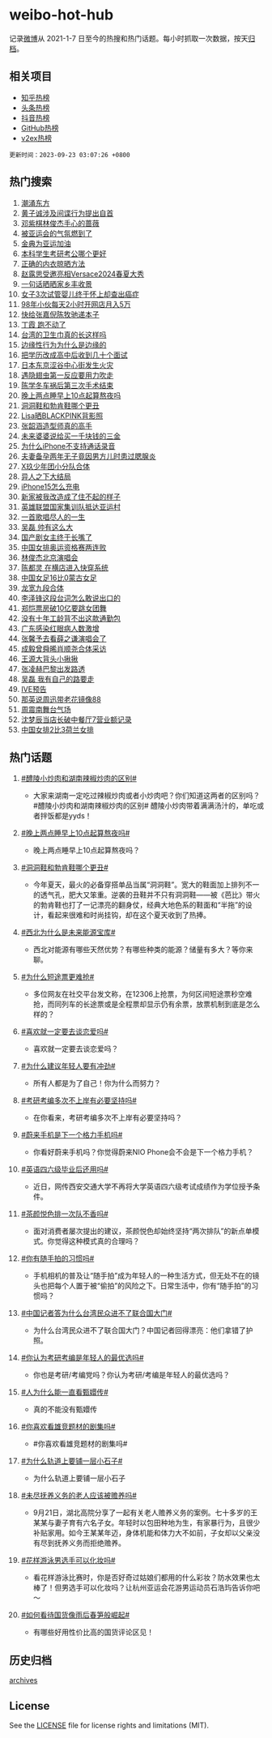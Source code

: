 # weibo-hot-hub

记录[微博](https://www.weibo.com)从 2021-1-7 日至今的热搜和热门话题。每小时抓取一次数据，按天[归档](archives)。

## 相关项目

- [知乎热榜](https://github.com/lonnyzhang423/zhihu-hot-hub)
- [头条热榜](https://github.com/lonnyzhang423/toutiao-hot-hub)
- [抖音热榜](https://github.com/lonnyzhang423/douyin-hot-hub)
- [GitHub热榜](https://github.com/lonnyzhang423/github-hot-hub)
- [v2ex热榜](https://github.com/lonnyzhang423/v2ex-hot-hub)


`更新时间：2023-09-23 03:07:26 +0800`

## 热门搜索

1. [潮涌东方](https://m.weibo.cn/search?containerid=100103type%3D1%26t%3D10%26q%3D%23%E6%BD%AE%E6%B6%8C%E4%B8%9C%E6%96%B9%23&stream_entry_id=51&isnewpage=1&extparam=seat%3D1%26q%3D%2523%25E6%25BD%25AE%25E6%25B6%258C%25E4%25B8%259C%25E6%2596%25B9%2523%26cate%3D10103%26pos%3D0%26stream_entry_id%3D51%26dgr%3D0%26c_type%3D51%26filter_type%3Drealtimehot%26display_time%3D1695409645%26pre_seqid%3D1695409645229017557143)
1. [黄子诚涉及间谍行为提出自首](https://m.weibo.cn/search?containerid=100103type%3D1%26t%3D10%26q%3D%23%E9%BB%84%E5%AD%90%E8%AF%9A%E6%B6%89%E5%8F%8A%E9%97%B4%E8%B0%8D%E8%A1%8C%E4%B8%BA%E6%8F%90%E5%87%BA%E8%87%AA%E9%A6%96%23&stream_entry_id=31&isnewpage=1&extparam=seat%3D1%26q%3D%2523%25E9%25BB%2584%25E5%25AD%2590%25E8%25AF%259A%25E6%25B6%2589%25E5%258F%258A%25E9%2597%25B4%25E8%25B0%258D%25E8%25A1%258C%25E4%25B8%25BA%25E6%258F%2590%25E5%2587%25BA%25E8%2587%25AA%25E9%25A6%2596%2523%26dgr%3D0%26flag%3D2%26c_type%3D31%26filter_type%3Drealtimehot%26stream_entry_id%3D31%26cate%3D5001%26realpos%3D1%26pos%3D0%26lcate%3D5001%26band_rank%3D1%26display_time%3D1695409645%26pre_seqid%3D1695409645229017557143)
1. [邓紫棋林俊杰手心的蔷薇](https://m.weibo.cn/search?containerid=100103type%3D1%26t%3D10%26q%3D%23%E9%82%93%E7%B4%AB%E6%A3%8B%E6%9E%97%E4%BF%8A%E6%9D%B0%E6%89%8B%E5%BF%83%E7%9A%84%E8%94%B7%E8%96%87%23&stream_entry_id=31&isnewpage=1&extparam=seat%3D1%26q%3D%2523%25E9%2582%2593%25E7%25B4%25AB%25E6%25A3%258B%25E6%259E%2597%25E4%25BF%258A%25E6%259D%25B0%25E6%2589%258B%25E5%25BF%2583%25E7%259A%2584%25E8%2594%25B7%25E8%2596%2587%2523%26dgr%3D0%26flag%3D16%26c_type%3D31%26filter_type%3Drealtimehot%26stream_entry_id%3D31%26cate%3D5001%26realpos%3D2%26pos%3D1%26lcate%3D5001%26band_rank%3D2%26display_time%3D1695409645%26pre_seqid%3D1695409645229017557143)
1. [被亚运会的气氛燃到了](https://m.weibo.cn/search?containerid=100103type%3D1%26t%3D10%26q%3D%23%E8%A2%AB%E4%BA%9A%E8%BF%90%E4%BC%9A%E7%9A%84%E6%B0%94%E6%B0%9B%E7%87%83%E5%88%B0%E4%BA%86%23&stream_entry_id=31&isnewpage=1&extparam=seat%3D1%26q%3D%2523%25E8%25A2%25AB%25E4%25BA%259A%25E8%25BF%2590%25E4%25BC%259A%25E7%259A%2584%25E6%25B0%2594%25E6%25B0%259B%25E7%2587%2583%25E5%2588%25B0%25E4%25BA%2586%2523%26dgr%3D0%26flag%3D0%26c_type%3D31%26filter_type%3Drealtimehot%26stream_entry_id%3D31%26cate%3D5001%26realpos%3D3%26pos%3D2%26lcate%3D5001%26band_rank%3D3%26display_time%3D1695409645%26pre_seqid%3D1695409645229017557143)
1. [金典为亚运加油](https://m.weibo.cn/search?containerid=100103type%3D1%26t%3D10%26q%3D%23%E9%87%91%E5%85%B8%E4%B8%BA%E4%BA%9A%E8%BF%90%E5%8A%A0%E6%B2%B9%23&stream_entry_id=31&isnewpage=1&extparam=seat%3D1%26q%3D%2523%25E9%2587%2591%25E5%2585%25B8%25E4%25B8%25BA%25E4%25BA%259A%25E8%25BF%2590%25E5%258A%25A0%25E6%25B2%25B9%2523%26dgr%3D0%26adid%3D205231%26stream_entry_id%3D31%26c_type%3D31%26filter_type%3Drealtimehot%26cate%3D5001%26band_rank%3D4%26pos%3D3%26lcate%3D5001%26topic_ad%3D1%26is_ad_pos%3D1%26display_time%3D1695409645%26pre_seqid%3D1695409645229017557143)
1. [本科学生考研考公哪个更好](https://m.weibo.cn/search?containerid=100103type%3D1%26t%3D10%26q%3D%23%E6%9C%AC%E7%A7%91%E5%AD%A6%E7%94%9F%E8%80%83%E7%A0%94%E8%80%83%E5%85%AC%E5%93%AA%E4%B8%AA%E6%9B%B4%E5%A5%BD%23&stream_entry_id=31&isnewpage=1&extparam=seat%3D1%26q%3D%2523%25E6%259C%25AC%25E7%25A7%2591%25E5%25AD%25A6%25E7%2594%259F%25E8%2580%2583%25E7%25A0%2594%25E8%2580%2583%25E5%2585%25AC%25E5%2593%25AA%25E4%25B8%25AA%25E6%259B%25B4%25E5%25A5%25BD%2523%26dgr%3D0%26flag%3D0%26c_type%3D31%26filter_type%3Drealtimehot%26stream_entry_id%3D31%26cate%3D5001%26realpos%3D4%26pos%3D4%26lcate%3D5001%26band_rank%3D4%26display_time%3D1695409645%26pre_seqid%3D1695409645229017557143)
1. [正确的内衣晾晒方法](https://m.weibo.cn/search?containerid=100103type%3D1%26t%3D10%26q%3D%23%E6%AD%A3%E7%A1%AE%E7%9A%84%E5%86%85%E8%A1%A3%E6%99%BE%E6%99%92%E6%96%B9%E6%B3%95%23&stream_entry_id=31&isnewpage=1&extparam=seat%3D1%26q%3D%2523%25E6%25AD%25A3%25E7%25A1%25AE%25E7%259A%2584%25E5%2586%2585%25E8%25A1%25A3%25E6%2599%25BE%25E6%2599%2592%25E6%2596%25B9%25E6%25B3%2595%2523%26dgr%3D0%26flag%3D0%26c_type%3D31%26filter_type%3Drealtimehot%26stream_entry_id%3D31%26cate%3D5001%26realpos%3D5%26pos%3D5%26lcate%3D5001%26band_rank%3D5%26display_time%3D1695409645%26pre_seqid%3D1695409645229017557143)
1. [赵露思受邀亮相Versace2024春夏大秀](https://m.weibo.cn/search?containerid=100103type%3D1%26t%3D10%26q%3D%E8%B5%B5%E9%9C%B2%E6%80%9D%E5%8F%97%E9%82%80%E4%BA%AE%E7%9B%B8Versace2024%E6%98%A5%E5%A4%8F%E5%A4%A7%E7%A7%80&stream_entry_id=31&isnewpage=1&extparam=seat%3D1%26q%3D%25E8%25B5%25B5%25E9%259C%25B2%25E6%2580%259D%25E5%258F%2597%25E9%2582%2580%25E4%25BA%25AE%25E7%259B%25B8Versace2024%25E6%2598%25A5%25E5%25A4%258F%25E5%25A4%25A7%25E7%25A7%2580%26dgr%3D0%26flag%3D0%26c_type%3D31%26filter_type%3Drealtimehot%26stream_entry_id%3D31%26cate%3D5001%26realpos%3D6%26pos%3D6%26lcate%3D5001%26band_rank%3D6%26display_time%3D1695409645%26pre_seqid%3D1695409645229017557143)
1. [一句话晒晒家乡丰收景](https://m.weibo.cn/search?containerid=100103type%3D1%26t%3D10%26q%3D%23%E4%B8%80%E5%8F%A5%E8%AF%9D%E6%99%92%E6%99%92%E5%AE%B6%E4%B9%A1%E4%B8%B0%E6%94%B6%E6%99%AF%23&stream_entry_id=31&isnewpage=1&extparam=seat%3D1%26q%3D%2523%25E4%25B8%2580%25E5%258F%25A5%25E8%25AF%259D%25E6%2599%2592%25E6%2599%2592%25E5%25AE%25B6%25E4%25B9%25A1%25E4%25B8%25B0%25E6%2594%25B6%25E6%2599%25AF%2523%26dgr%3D0%26adid%3D205261%26stream_entry_id%3D31%26c_type%3D31%26filter_type%3Drealtimehot%26cate%3D5001%26band_rank%3D7%26pos%3D7%26lcate%3D5001%26is_ad_pos%3D1%26display_time%3D1695409645%26pre_seqid%3D1695409645229017557143)
1. [女子3次试管婴儿终于怀上却查出癌症](https://m.weibo.cn/search?containerid=100103type%3D1%26t%3D10%26q%3D%23%E5%A5%B3%E5%AD%903%E6%AC%A1%E8%AF%95%E7%AE%A1%E5%A9%B4%E5%84%BF%E7%BB%88%E4%BA%8E%E6%80%80%E4%B8%8A%E5%8D%B4%E6%9F%A5%E5%87%BA%E7%99%8C%E7%97%87%23&stream_entry_id=31&isnewpage=1&extparam=seat%3D1%26q%3D%2523%25E5%25A5%25B3%25E5%25AD%25903%25E6%25AC%25A1%25E8%25AF%2595%25E7%25AE%25A1%25E5%25A9%25B4%25E5%2584%25BF%25E7%25BB%2588%25E4%25BA%258E%25E6%2580%2580%25E4%25B8%258A%25E5%258D%25B4%25E6%259F%25A5%25E5%2587%25BA%25E7%2599%258C%25E7%2597%2587%2523%26dgr%3D0%26flag%3D0%26c_type%3D31%26filter_type%3Drealtimehot%26stream_entry_id%3D31%26cate%3D5001%26realpos%3D7%26pos%3D8%26lcate%3D5001%26band_rank%3D7%26display_time%3D1695409645%26pre_seqid%3D1695409645229017557143)
1. [98年小伙每天2小时开网店月入5万](https://m.weibo.cn/search?containerid=100103type%3D1%26t%3D10%26q%3D%2398%E5%B9%B4%E5%B0%8F%E4%BC%99%E6%AF%8F%E5%A4%A92%E5%B0%8F%E6%97%B6%E5%BC%80%E7%BD%91%E5%BA%97%E6%9C%88%E5%85%A55%E4%B8%87%23&stream_entry_id=31&isnewpage=1&extparam=seat%3D1%26q%3D%252398%25E5%25B9%25B4%25E5%25B0%258F%25E4%25BC%2599%25E6%25AF%258F%25E5%25A4%25A92%25E5%25B0%258F%25E6%2597%25B6%25E5%25BC%2580%25E7%25BD%2591%25E5%25BA%2597%25E6%259C%2588%25E5%2585%25A55%25E4%25B8%2587%2523%26dgr%3D0%26flag%3D0%26c_type%3D31%26filter_type%3Drealtimehot%26stream_entry_id%3D31%26cate%3D5001%26realpos%3D8%26pos%3D9%26lcate%3D5001%26band_rank%3D8%26display_time%3D1695409645%26pre_seqid%3D1695409645229017557143)
1. [快给张嘉倪陈牧驰递本子](https://m.weibo.cn/search?containerid=100103type%3D1%26t%3D10%26q%3D%23%E5%BF%AB%E7%BB%99%E5%BC%A0%E5%98%89%E5%80%AA%E9%99%88%E7%89%A7%E9%A9%B0%E9%80%92%E6%9C%AC%E5%AD%90%23&stream_entry_id=31&isnewpage=1&extparam=seat%3D1%26q%3D%2523%25E5%25BF%25AB%25E7%25BB%2599%25E5%25BC%25A0%25E5%2598%2589%25E5%2580%25AA%25E9%2599%2588%25E7%2589%25A7%25E9%25A9%25B0%25E9%2580%2592%25E6%259C%25AC%25E5%25AD%2590%2523%26dgr%3D0%26flag%3D0%26c_type%3D31%26filter_type%3Drealtimehot%26stream_entry_id%3D31%26cate%3D5001%26realpos%3D9%26pos%3D10%26lcate%3D5001%26band_rank%3D9%26display_time%3D1695409645%26pre_seqid%3D1695409645229017557143)
1. [丁霞 跑不动了](https://m.weibo.cn/search?containerid=100103type%3D1%26t%3D10%26q%3D%E4%B8%81%E9%9C%9E+%E8%B7%91%E4%B8%8D%E5%8A%A8%E4%BA%86&stream_entry_id=31&isnewpage=1&extparam=seat%3D1%26q%3D%25E4%25B8%2581%25E9%259C%259E%2520%25E8%25B7%2591%25E4%25B8%258D%25E5%258A%25A8%25E4%25BA%2586%26dgr%3D0%26flag%3D0%26c_type%3D31%26filter_type%3Drealtimehot%26stream_entry_id%3D31%26cate%3D5001%26realpos%3D10%26pos%3D11%26lcate%3D5001%26band_rank%3D10%26display_time%3D1695409645%26pre_seqid%3D1695409645229017557143)
1. [台湾的卫生巾真的长这样吗](https://m.weibo.cn/search?containerid=100103type%3D1%26t%3D10%26q%3D%23%E5%8F%B0%E6%B9%BE%E7%9A%84%E5%8D%AB%E7%94%9F%E5%B7%BE%E7%9C%9F%E7%9A%84%E9%95%BF%E8%BF%99%E6%A0%B7%E5%90%97%23&stream_entry_id=31&isnewpage=1&extparam=seat%3D1%26q%3D%2523%25E5%258F%25B0%25E6%25B9%25BE%25E7%259A%2584%25E5%258D%25AB%25E7%2594%259F%25E5%25B7%25BE%25E7%259C%259F%25E7%259A%2584%25E9%2595%25BF%25E8%25BF%2599%25E6%25A0%25B7%25E5%2590%2597%2523%26dgr%3D0%26flag%3D2%26c_type%3D31%26filter_type%3Drealtimehot%26stream_entry_id%3D31%26cate%3D5001%26realpos%3D11%26pos%3D12%26lcate%3D5001%26band_rank%3D11%26display_time%3D1695409645%26pre_seqid%3D1695409645229017557143)
1. [边缘性行为为什么是边缘的](https://m.weibo.cn/search?containerid=100103type%3D1%26t%3D10%26q%3D%E8%BE%B9%E7%BC%98%E6%80%A7%E8%A1%8C%E4%B8%BA%E4%B8%BA%E4%BB%80%E4%B9%88%E6%98%AF%E8%BE%B9%E7%BC%98%E7%9A%84&stream_entry_id=31&isnewpage=1&extparam=seat%3D1%26q%3D%25E8%25BE%25B9%25E7%25BC%2598%25E6%2580%25A7%25E8%25A1%258C%25E4%25B8%25BA%25E4%25B8%25BA%25E4%25BB%2580%25E4%25B9%2588%25E6%2598%25AF%25E8%25BE%25B9%25E7%25BC%2598%25E7%259A%2584%26dgr%3D0%26flag%3D2%26c_type%3D31%26filter_type%3Drealtimehot%26stream_entry_id%3D31%26cate%3D5001%26realpos%3D12%26pos%3D13%26lcate%3D5001%26band_rank%3D12%26display_time%3D1695409645%26pre_seqid%3D1695409645229017557143)
1. [把学历改成高中后收到几十个面试](https://m.weibo.cn/search?containerid=100103type%3D1%26t%3D10%26q%3D%23%E6%8A%8A%E5%AD%A6%E5%8E%86%E6%94%B9%E6%88%90%E9%AB%98%E4%B8%AD%E5%90%8E%E6%94%B6%E5%88%B0%E5%87%A0%E5%8D%81%E4%B8%AA%E9%9D%A2%E8%AF%95%23&stream_entry_id=31&isnewpage=1&extparam=seat%3D1%26q%3D%2523%25E6%258A%258A%25E5%25AD%25A6%25E5%258E%2586%25E6%2594%25B9%25E6%2588%2590%25E9%25AB%2598%25E4%25B8%25AD%25E5%2590%258E%25E6%2594%25B6%25E5%2588%25B0%25E5%2587%25A0%25E5%258D%2581%25E4%25B8%25AA%25E9%259D%25A2%25E8%25AF%2595%2523%26dgr%3D0%26flag%3D2%26c_type%3D31%26filter_type%3Drealtimehot%26stream_entry_id%3D31%26cate%3D5001%26realpos%3D13%26pos%3D14%26lcate%3D5001%26band_rank%3D13%26display_time%3D1695409645%26pre_seqid%3D1695409645229017557143)
1. [日本东京涩谷中心街发生火灾](https://m.weibo.cn/search?containerid=100103type%3D1%26t%3D10%26q%3D%23%E6%97%A5%E6%9C%AC%E4%B8%9C%E4%BA%AC%E6%B6%A9%E8%B0%B7%E4%B8%AD%E5%BF%83%E8%A1%97%E5%8F%91%E7%94%9F%E7%81%AB%E7%81%BE%23&stream_entry_id=31&isnewpage=1&extparam=seat%3D1%26q%3D%2523%25E6%2597%25A5%25E6%259C%25AC%25E4%25B8%259C%25E4%25BA%25AC%25E6%25B6%25A9%25E8%25B0%25B7%25E4%25B8%25AD%25E5%25BF%2583%25E8%25A1%2597%25E5%258F%2591%25E7%2594%259F%25E7%2581%25AB%25E7%2581%25BE%2523%26dgr%3D0%26flag%3D0%26c_type%3D31%26filter_type%3Drealtimehot%26stream_entry_id%3D31%26cate%3D5001%26realpos%3D14%26pos%3D15%26lcate%3D5001%26band_rank%3D14%26display_time%3D1695409645%26pre_seqid%3D1695409645229017557143)
1. [遇隐翅虫第一反应要用力吹走](https://m.weibo.cn/search?containerid=100103type%3D1%26t%3D10%26q%3D%23%E9%81%87%E9%9A%90%E7%BF%85%E8%99%AB%E7%AC%AC%E4%B8%80%E5%8F%8D%E5%BA%94%E8%A6%81%E7%94%A8%E5%8A%9B%E5%90%B9%E8%B5%B0%23&stream_entry_id=31&isnewpage=1&extparam=seat%3D1%26q%3D%2523%25E9%2581%2587%25E9%259A%2590%25E7%25BF%2585%25E8%2599%25AB%25E7%25AC%25AC%25E4%25B8%2580%25E5%258F%258D%25E5%25BA%2594%25E8%25A6%2581%25E7%2594%25A8%25E5%258A%259B%25E5%2590%25B9%25E8%25B5%25B0%2523%26dgr%3D0%26flag%3D0%26c_type%3D31%26filter_type%3Drealtimehot%26stream_entry_id%3D31%26cate%3D5001%26realpos%3D15%26pos%3D16%26lcate%3D5001%26band_rank%3D15%26display_time%3D1695409645%26pre_seqid%3D1695409645229017557143)
1. [陈学冬车祸后第三次手术结束](https://m.weibo.cn/search?containerid=100103type%3D1%26t%3D10%26q%3D%23%E9%99%88%E5%AD%A6%E5%86%AC%E8%BD%A6%E7%A5%B8%E5%90%8E%E7%AC%AC%E4%B8%89%E6%AC%A1%E6%89%8B%E6%9C%AF%E7%BB%93%E6%9D%9F%23&stream_entry_id=31&isnewpage=1&extparam=seat%3D1%26q%3D%2523%25E9%2599%2588%25E5%25AD%25A6%25E5%2586%25AC%25E8%25BD%25A6%25E7%25A5%25B8%25E5%2590%258E%25E7%25AC%25AC%25E4%25B8%2589%25E6%25AC%25A1%25E6%2589%258B%25E6%259C%25AF%25E7%25BB%2593%25E6%259D%259F%2523%26dgr%3D0%26flag%3D2%26c_type%3D31%26filter_type%3Drealtimehot%26stream_entry_id%3D31%26cate%3D5001%26realpos%3D16%26pos%3D17%26lcate%3D5001%26band_rank%3D16%26display_time%3D1695409645%26pre_seqid%3D1695409645229017557143)
1. [晚上两点睡早上10点起算熬夜吗](https://m.weibo.cn/search?containerid=100103type%3D1%26t%3D10%26q%3D%23%E6%99%9A%E4%B8%8A%E4%B8%A4%E7%82%B9%E7%9D%A1%E6%97%A9%E4%B8%8A10%E7%82%B9%E8%B5%B7%E7%AE%97%E7%86%AC%E5%A4%9C%E5%90%97%23&stream_entry_id=31&isnewpage=1&extparam=seat%3D1%26q%3D%2523%25E6%2599%259A%25E4%25B8%258A%25E4%25B8%25A4%25E7%2582%25B9%25E7%259D%25A1%25E6%2597%25A9%25E4%25B8%258A10%25E7%2582%25B9%25E8%25B5%25B7%25E7%25AE%2597%25E7%2586%25AC%25E5%25A4%259C%25E5%2590%2597%2523%26dgr%3D0%26flag%3D0%26c_type%3D31%26filter_type%3Drealtimehot%26stream_entry_id%3D31%26cate%3D5001%26realpos%3D17%26pos%3D18%26lcate%3D5001%26band_rank%3D17%26display_time%3D1695409645%26pre_seqid%3D1695409645229017557143)
1. [洞洞鞋和勃肯鞋哪个更丑](https://m.weibo.cn/search?containerid=100103type%3D1%26t%3D10%26q%3D%23%E6%B4%9E%E6%B4%9E%E9%9E%8B%E5%92%8C%E5%8B%83%E8%82%AF%E9%9E%8B%E5%93%AA%E4%B8%AA%E6%9B%B4%E4%B8%91%23&stream_entry_id=31&isnewpage=1&extparam=seat%3D1%26q%3D%2523%25E6%25B4%259E%25E6%25B4%259E%25E9%259E%258B%25E5%2592%258C%25E5%258B%2583%25E8%2582%25AF%25E9%259E%258B%25E5%2593%25AA%25E4%25B8%25AA%25E6%259B%25B4%25E4%25B8%2591%2523%26dgr%3D0%26flag%3D0%26c_type%3D31%26filter_type%3Drealtimehot%26stream_entry_id%3D31%26cate%3D5001%26realpos%3D18%26pos%3D19%26lcate%3D5001%26band_rank%3D18%26display_time%3D1695409645%26pre_seqid%3D1695409645229017557143)
1. [Lisa晒BLACKPINK背影照](https://m.weibo.cn/search?containerid=100103type%3D1%26t%3D10%26q%3D%23Lisa%E6%99%92BLACKPINK%E8%83%8C%E5%BD%B1%E7%85%A7%23&stream_entry_id=31&isnewpage=1&extparam=seat%3D1%26q%3D%2523Lisa%25E6%2599%2592BLACKPINK%25E8%2583%258C%25E5%25BD%25B1%25E7%2585%25A7%2523%26dgr%3D0%26flag%3D0%26c_type%3D31%26filter_type%3Drealtimehot%26stream_entry_id%3D31%26cate%3D5001%26realpos%3D19%26pos%3D20%26lcate%3D5001%26band_rank%3D19%26display_time%3D1695409645%26pre_seqid%3D1695409645229017557143)
1. [张韶涵造型师真的高手](https://m.weibo.cn/search?containerid=100103type%3D1%26t%3D10%26q%3D%E5%BC%A0%E9%9F%B6%E6%B6%B5%E9%80%A0%E5%9E%8B%E5%B8%88%E7%9C%9F%E7%9A%84%E9%AB%98%E6%89%8B&stream_entry_id=31&isnewpage=1&extparam=seat%3D1%26q%3D%25E5%25BC%25A0%25E9%259F%25B6%25E6%25B6%25B5%25E9%2580%25A0%25E5%259E%258B%25E5%25B8%2588%25E7%259C%259F%25E7%259A%2584%25E9%25AB%2598%25E6%2589%258B%26dgr%3D0%26flag%3D0%26c_type%3D31%26filter_type%3Drealtimehot%26stream_entry_id%3D31%26cate%3D5001%26realpos%3D20%26pos%3D21%26lcate%3D5001%26band_rank%3D20%26display_time%3D1695409645%26pre_seqid%3D1695409645229017557143)
1. [未来婆婆说给买一千块钱的三金](https://m.weibo.cn/search?containerid=100103type%3D1%26t%3D10%26q%3D%23%E6%9C%AA%E6%9D%A5%E5%A9%86%E5%A9%86%E8%AF%B4%E7%BB%99%E4%B9%B0%E4%B8%80%E5%8D%83%E5%9D%97%E9%92%B1%E7%9A%84%E4%B8%89%E9%87%91%23&stream_entry_id=31&isnewpage=1&extparam=seat%3D1%26q%3D%2523%25E6%259C%25AA%25E6%259D%25A5%25E5%25A9%2586%25E5%25A9%2586%25E8%25AF%25B4%25E7%25BB%2599%25E4%25B9%25B0%25E4%25B8%2580%25E5%258D%2583%25E5%259D%2597%25E9%2592%25B1%25E7%259A%2584%25E4%25B8%2589%25E9%2587%2591%2523%26dgr%3D0%26flag%3D0%26c_type%3D31%26filter_type%3Drealtimehot%26stream_entry_id%3D31%26cate%3D5001%26realpos%3D21%26pos%3D22%26lcate%3D5001%26band_rank%3D21%26display_time%3D1695409645%26pre_seqid%3D1695409645229017557143)
1. [为什么iPhone不支持通话录音](https://m.weibo.cn/search?containerid=100103type%3D1%26t%3D10%26q%3D%23%E4%B8%BA%E4%BB%80%E4%B9%88iPhone%E4%B8%8D%E6%94%AF%E6%8C%81%E9%80%9A%E8%AF%9D%E5%BD%95%E9%9F%B3%23&stream_entry_id=31&isnewpage=1&extparam=seat%3D1%26q%3D%2523%25E4%25B8%25BA%25E4%25BB%2580%25E4%25B9%2588iPhone%25E4%25B8%258D%25E6%2594%25AF%25E6%258C%2581%25E9%2580%259A%25E8%25AF%259D%25E5%25BD%2595%25E9%259F%25B3%2523%26dgr%3D0%26flag%3D0%26c_type%3D31%26filter_type%3Drealtimehot%26stream_entry_id%3D31%26cate%3D5001%26realpos%3D22%26pos%3D23%26lcate%3D5001%26band_rank%3D22%26display_time%3D1695409645%26pre_seqid%3D1695409645229017557143)
1. [夫妻备孕两年无子竟因男方儿时患过腮腺炎](https://m.weibo.cn/search?containerid=100103type%3D1%26t%3D10%26q%3D%23%E5%A4%AB%E5%A6%BB%E5%A4%87%E5%AD%95%E4%B8%A4%E5%B9%B4%E6%97%A0%E5%AD%90%E7%AB%9F%E5%9B%A0%E7%94%B7%E6%96%B9%E5%84%BF%E6%97%B6%E6%82%A3%E8%BF%87%E8%85%AE%E8%85%BA%E7%82%8E%23&stream_entry_id=31&isnewpage=1&extparam=seat%3D1%26q%3D%2523%25E5%25A4%25AB%25E5%25A6%25BB%25E5%25A4%2587%25E5%25AD%2595%25E4%25B8%25A4%25E5%25B9%25B4%25E6%2597%25A0%25E5%25AD%2590%25E7%25AB%259F%25E5%259B%25A0%25E7%2594%25B7%25E6%2596%25B9%25E5%2584%25BF%25E6%2597%25B6%25E6%2582%25A3%25E8%25BF%2587%25E8%2585%25AE%25E8%2585%25BA%25E7%2582%258E%2523%26dgr%3D0%26flag%3D0%26c_type%3D31%26filter_type%3Drealtimehot%26stream_entry_id%3D31%26cate%3D5001%26realpos%3D23%26pos%3D24%26lcate%3D5001%26band_rank%3D23%26display_time%3D1695409645%26pre_seqid%3D1695409645229017557143)
1. [X玖少年团小分队合体](https://m.weibo.cn/search?containerid=100103type%3D1%26t%3D10%26q%3D%23X%E7%8E%96%E5%B0%91%E5%B9%B4%E5%9B%A2%E5%B0%8F%E5%88%86%E9%98%9F%E5%90%88%E4%BD%93%23&stream_entry_id=31&isnewpage=1&extparam=seat%3D1%26q%3D%2523X%25E7%258E%2596%25E5%25B0%2591%25E5%25B9%25B4%25E5%259B%25A2%25E5%25B0%258F%25E5%2588%2586%25E9%2598%259F%25E5%2590%2588%25E4%25BD%2593%2523%26dgr%3D0%26flag%3D0%26c_type%3D31%26filter_type%3Drealtimehot%26stream_entry_id%3D31%26cate%3D5001%26realpos%3D24%26pos%3D25%26lcate%3D5001%26band_rank%3D24%26display_time%3D1695409645%26pre_seqid%3D1695409645229017557143)
1. [异人之下大结局](https://m.weibo.cn/search?containerid=100103type%3D1%26t%3D10%26q%3D%23%E5%BC%82%E4%BA%BA%E4%B9%8B%E4%B8%8B%E5%A4%A7%E7%BB%93%E5%B1%80%23&stream_entry_id=31&isnewpage=1&extparam=seat%3D1%26q%3D%2523%25E5%25BC%2582%25E4%25BA%25BA%25E4%25B9%258B%25E4%25B8%258B%25E5%25A4%25A7%25E7%25BB%2593%25E5%25B1%2580%2523%26dgr%3D0%26flag%3D0%26c_type%3D31%26filter_type%3Drealtimehot%26stream_entry_id%3D31%26cate%3D5001%26realpos%3D25%26pos%3D26%26lcate%3D5001%26band_rank%3D25%26display_time%3D1695409645%26pre_seqid%3D1695409645229017557143)
1. [iPhone15怎么充电](https://m.weibo.cn/search?containerid=100103type%3D1%26t%3D10%26q%3DiPhone15%E6%80%8E%E4%B9%88%E5%85%85%E7%94%B5&stream_entry_id=31&isnewpage=1&extparam=seat%3D1%26q%3DiPhone15%25E6%2580%258E%25E4%25B9%2588%25E5%2585%2585%25E7%2594%25B5%26dgr%3D0%26flag%3D0%26c_type%3D31%26filter_type%3Drealtimehot%26stream_entry_id%3D31%26cate%3D5001%26realpos%3D26%26pos%3D27%26lcate%3D5001%26band_rank%3D26%26display_time%3D1695409645%26pre_seqid%3D1695409645229017557143)
1. [新家被我改造成了住不起的样子](https://m.weibo.cn/search?containerid=100103type%3D1%26t%3D10%26q%3D%23%E6%96%B0%E5%AE%B6%E8%A2%AB%E6%88%91%E6%94%B9%E9%80%A0%E6%88%90%E4%BA%86%E4%BD%8F%E4%B8%8D%E8%B5%B7%E7%9A%84%E6%A0%B7%E5%AD%90%23&stream_entry_id=31&isnewpage=1&extparam=seat%3D1%26q%3D%2523%25E6%2596%25B0%25E5%25AE%25B6%25E8%25A2%25AB%25E6%2588%2591%25E6%2594%25B9%25E9%2580%25A0%25E6%2588%2590%25E4%25BA%2586%25E4%25BD%258F%25E4%25B8%258D%25E8%25B5%25B7%25E7%259A%2584%25E6%25A0%25B7%25E5%25AD%2590%2523%26dgr%3D0%26flag%3D0%26c_type%3D31%26filter_type%3Drealtimehot%26stream_entry_id%3D31%26cate%3D5001%26realpos%3D27%26pos%3D28%26lcate%3D5001%26band_rank%3D27%26display_time%3D1695409645%26pre_seqid%3D1695409645229017557143)
1. [英雄联盟国家集训队抵达亚运村](https://m.weibo.cn/search?containerid=100103type%3D1%26t%3D10%26q%3D%23%E8%8B%B1%E9%9B%84%E8%81%94%E7%9B%9F%E5%9B%BD%E5%AE%B6%E9%9B%86%E8%AE%AD%E9%98%9F%E6%8A%B5%E8%BE%BE%E4%BA%9A%E8%BF%90%E6%9D%91%23&stream_entry_id=31&isnewpage=1&extparam=seat%3D1%26q%3D%2523%25E8%258B%25B1%25E9%259B%2584%25E8%2581%2594%25E7%259B%259F%25E5%259B%25BD%25E5%25AE%25B6%25E9%259B%2586%25E8%25AE%25AD%25E9%2598%259F%25E6%258A%25B5%25E8%25BE%25BE%25E4%25BA%259A%25E8%25BF%2590%25E6%259D%2591%2523%26dgr%3D0%26flag%3D1%26c_type%3D31%26filter_type%3Drealtimehot%26stream_entry_id%3D31%26cate%3D5001%26realpos%3D28%26pos%3D29%26lcate%3D5001%26band_rank%3D28%26display_time%3D1695409645%26pre_seqid%3D1695409645229017557143)
1. [一首歌唱尽人的一生](https://m.weibo.cn/search?containerid=100103type%3D1%26t%3D10%26q%3D%23%E4%B8%80%E9%A6%96%E6%AD%8C%E5%94%B1%E5%B0%BD%E4%BA%BA%E7%9A%84%E4%B8%80%E7%94%9F%23&stream_entry_id=31&isnewpage=1&extparam=seat%3D1%26q%3D%2523%25E4%25B8%2580%25E9%25A6%2596%25E6%25AD%258C%25E5%2594%25B1%25E5%25B0%25BD%25E4%25BA%25BA%25E7%259A%2584%25E4%25B8%2580%25E7%2594%259F%2523%26dgr%3D0%26flag%3D0%26c_type%3D31%26filter_type%3Drealtimehot%26stream_entry_id%3D31%26cate%3D5001%26realpos%3D29%26pos%3D30%26lcate%3D5001%26band_rank%3D29%26display_time%3D1695409645%26pre_seqid%3D1695409645229017557143)
1. [吴磊 帅有这么大](https://m.weibo.cn/search?containerid=100103type%3D1%26t%3D10%26q%3D%E5%90%B4%E7%A3%8A+%E5%B8%85%E6%9C%89%E8%BF%99%E4%B9%88%E5%A4%A7&stream_entry_id=31&isnewpage=1&extparam=seat%3D1%26q%3D%25E5%2590%25B4%25E7%25A3%258A%2520%25E5%25B8%2585%25E6%259C%2589%25E8%25BF%2599%25E4%25B9%2588%25E5%25A4%25A7%26dgr%3D0%26flag%3D1%26c_type%3D31%26filter_type%3Drealtimehot%26stream_entry_id%3D31%26cate%3D5001%26realpos%3D30%26pos%3D31%26lcate%3D5001%26band_rank%3D30%26display_time%3D1695409645%26pre_seqid%3D1695409645229017557143)
1. [国产剧女主终于长嘴了](https://m.weibo.cn/search?containerid=100103type%3D1%26t%3D10%26q%3D%23%E5%9B%BD%E4%BA%A7%E5%89%A7%E5%A5%B3%E4%B8%BB%E7%BB%88%E4%BA%8E%E9%95%BF%E5%98%B4%E4%BA%86%23&stream_entry_id=31&isnewpage=1&extparam=seat%3D1%26q%3D%2523%25E5%259B%25BD%25E4%25BA%25A7%25E5%2589%25A7%25E5%25A5%25B3%25E4%25B8%25BB%25E7%25BB%2588%25E4%25BA%258E%25E9%2595%25BF%25E5%2598%25B4%25E4%25BA%2586%2523%26dgr%3D0%26flag%3D0%26c_type%3D31%26filter_type%3Drealtimehot%26stream_entry_id%3D31%26cate%3D5001%26realpos%3D31%26pos%3D32%26lcate%3D5001%26band_rank%3D31%26display_time%3D1695409645%26pre_seqid%3D1695409645229017557143)
1. [中国女排奥运资格赛两连败](https://m.weibo.cn/search?containerid=100103type%3D1%26t%3D10%26q%3D%23%E4%B8%AD%E5%9B%BD%E5%A5%B3%E6%8E%92%E5%A5%A5%E8%BF%90%E8%B5%84%E6%A0%BC%E8%B5%9B%E4%B8%A4%E8%BF%9E%E8%B4%A5%23&stream_entry_id=31&isnewpage=1&extparam=seat%3D1%26q%3D%2523%25E4%25B8%25AD%25E5%259B%25BD%25E5%25A5%25B3%25E6%258E%2592%25E5%25A5%25A5%25E8%25BF%2590%25E8%25B5%2584%25E6%25A0%25BC%25E8%25B5%259B%25E4%25B8%25A4%25E8%25BF%259E%25E8%25B4%25A5%2523%26dgr%3D0%26flag%3D0%26c_type%3D31%26filter_type%3Drealtimehot%26stream_entry_id%3D31%26cate%3D5001%26realpos%3D32%26pos%3D33%26lcate%3D5001%26band_rank%3D32%26display_time%3D1695409645%26pre_seqid%3D1695409645229017557143)
1. [林俊杰北京演唱会](https://m.weibo.cn/search?containerid=100103type%3D1%26t%3D10%26q%3D%23%E6%9E%97%E4%BF%8A%E6%9D%B0%E5%8C%97%E4%BA%AC%E6%BC%94%E5%94%B1%E4%BC%9A%23&stream_entry_id=31&isnewpage=1&extparam=seat%3D1%26q%3D%2523%25E6%259E%2597%25E4%25BF%258A%25E6%259D%25B0%25E5%258C%2597%25E4%25BA%25AC%25E6%25BC%2594%25E5%2594%25B1%25E4%25BC%259A%2523%26dgr%3D0%26flag%3D0%26c_type%3D31%26filter_type%3Drealtimehot%26stream_entry_id%3D31%26cate%3D5001%26realpos%3D33%26pos%3D34%26lcate%3D5001%26band_rank%3D33%26display_time%3D1695409645%26pre_seqid%3D1695409645229017557143)
1. [陈都灵 在横店进入快穿系统](https://m.weibo.cn/search?containerid=100103type%3D1%26t%3D10%26q%3D%E9%99%88%E9%83%BD%E7%81%B5+%E5%9C%A8%E6%A8%AA%E5%BA%97%E8%BF%9B%E5%85%A5%E5%BF%AB%E7%A9%BF%E7%B3%BB%E7%BB%9F&stream_entry_id=31&isnewpage=1&extparam=seat%3D1%26q%3D%25E9%2599%2588%25E9%2583%25BD%25E7%2581%25B5%2520%25E5%259C%25A8%25E6%25A8%25AA%25E5%25BA%2597%25E8%25BF%259B%25E5%2585%25A5%25E5%25BF%25AB%25E7%25A9%25BF%25E7%25B3%25BB%25E7%25BB%259F%26dgr%3D0%26flag%3D0%26c_type%3D31%26filter_type%3Drealtimehot%26stream_entry_id%3D31%26cate%3D5001%26realpos%3D34%26pos%3D35%26lcate%3D5001%26band_rank%3D34%26display_time%3D1695409645%26pre_seqid%3D1695409645229017557143)
1. [中国女足16比0蒙古女足](https://m.weibo.cn/search?containerid=100103type%3D1%26t%3D10%26q%3D%23%E4%B8%AD%E5%9B%BD%E5%A5%B3%E8%B6%B316%E6%AF%940%E8%92%99%E5%8F%A4%E5%A5%B3%E8%B6%B3%23&stream_entry_id=31&isnewpage=1&extparam=seat%3D1%26q%3D%2523%25E4%25B8%25AD%25E5%259B%25BD%25E5%25A5%25B3%25E8%25B6%25B316%25E6%25AF%25940%25E8%2592%2599%25E5%258F%25A4%25E5%25A5%25B3%25E8%25B6%25B3%2523%26dgr%3D0%26flag%3D0%26c_type%3D31%26filter_type%3Drealtimehot%26stream_entry_id%3D31%26cate%3D5001%26realpos%3D35%26pos%3D36%26lcate%3D5001%26band_rank%3D35%26display_time%3D1695409645%26pre_seqid%3D1695409645229017557143)
1. [龙宽九段合体](https://m.weibo.cn/search?containerid=100103type%3D1%26t%3D10%26q%3D%E9%BE%99%E5%AE%BD%E4%B9%9D%E6%AE%B5%E5%90%88%E4%BD%93&stream_entry_id=31&isnewpage=1&extparam=seat%3D1%26q%3D%25E9%25BE%2599%25E5%25AE%25BD%25E4%25B9%259D%25E6%25AE%25B5%25E5%2590%2588%25E4%25BD%2593%26dgr%3D0%26flag%3D0%26c_type%3D31%26filter_type%3Drealtimehot%26stream_entry_id%3D31%26cate%3D5001%26realpos%3D36%26pos%3D37%26lcate%3D5001%26band_rank%3D36%26display_time%3D1695409645%26pre_seqid%3D1695409645229017557143)
1. [李泽锋这段台词怎么敢说出口的](https://m.weibo.cn/search?containerid=100103type%3D1%26t%3D10%26q%3D%23%E6%9D%8E%E6%B3%BD%E9%94%8B%E8%BF%99%E6%AE%B5%E5%8F%B0%E8%AF%8D%E6%80%8E%E4%B9%88%E6%95%A2%E8%AF%B4%E5%87%BA%E5%8F%A3%E7%9A%84%23&stream_entry_id=31&isnewpage=1&extparam=seat%3D1%26q%3D%2523%25E6%259D%258E%25E6%25B3%25BD%25E9%2594%258B%25E8%25BF%2599%25E6%25AE%25B5%25E5%258F%25B0%25E8%25AF%258D%25E6%2580%258E%25E4%25B9%2588%25E6%2595%25A2%25E8%25AF%25B4%25E5%2587%25BA%25E5%258F%25A3%25E7%259A%2584%2523%26dgr%3D0%26flag%3D0%26c_type%3D31%26filter_type%3Drealtimehot%26stream_entry_id%3D31%26cate%3D5001%26realpos%3D37%26pos%3D38%26lcate%3D5001%26band_rank%3D37%26display_time%3D1695409645%26pre_seqid%3D1695409645229017557143)
1. [郑恺票房破10亿要跳女团舞](https://m.weibo.cn/search?containerid=100103type%3D1%26t%3D10%26q%3D%23%E9%83%91%E6%81%BA%E7%A5%A8%E6%88%BF%E7%A0%B410%E4%BA%BF%E8%A6%81%E8%B7%B3%E5%A5%B3%E5%9B%A2%E8%88%9E%23&stream_entry_id=31&isnewpage=1&extparam=seat%3D1%26q%3D%2523%25E9%2583%2591%25E6%2581%25BA%25E7%25A5%25A8%25E6%2588%25BF%25E7%25A0%25B410%25E4%25BA%25BF%25E8%25A6%2581%25E8%25B7%25B3%25E5%25A5%25B3%25E5%259B%25A2%25E8%2588%259E%2523%26dgr%3D0%26flag%3D0%26c_type%3D31%26filter_type%3Drealtimehot%26stream_entry_id%3D31%26cate%3D5001%26realpos%3D38%26pos%3D39%26lcate%3D5001%26band_rank%3D38%26display_time%3D1695409645%26pre_seqid%3D1695409645229017557143)
1. [没有十年工龄背不出这款通勤包](https://m.weibo.cn/search?containerid=100103type%3D1%26t%3D10%26q%3D%23%E6%B2%A1%E6%9C%89%E5%8D%81%E5%B9%B4%E5%B7%A5%E9%BE%84%E8%83%8C%E4%B8%8D%E5%87%BA%E8%BF%99%E6%AC%BE%E9%80%9A%E5%8B%A4%E5%8C%85%23&stream_entry_id=31&isnewpage=1&extparam=seat%3D1%26q%3D%2523%25E6%25B2%25A1%25E6%259C%2589%25E5%258D%2581%25E5%25B9%25B4%25E5%25B7%25A5%25E9%25BE%2584%25E8%2583%258C%25E4%25B8%258D%25E5%2587%25BA%25E8%25BF%2599%25E6%25AC%25BE%25E9%2580%259A%25E5%258B%25A4%25E5%258C%2585%2523%26dgr%3D0%26flag%3D0%26c_type%3D31%26filter_type%3Drealtimehot%26stream_entry_id%3D31%26cate%3D5001%26realpos%3D39%26pos%3D40%26lcate%3D5001%26band_rank%3D39%26display_time%3D1695409645%26pre_seqid%3D1695409645229017557143)
1. [广东感染红眼病人数激增](https://m.weibo.cn/search?containerid=100103type%3D1%26t%3D10%26q%3D%23%E5%B9%BF%E4%B8%9C%E6%84%9F%E6%9F%93%E7%BA%A2%E7%9C%BC%E7%97%85%E4%BA%BA%E6%95%B0%E6%BF%80%E5%A2%9E%23&stream_entry_id=31&isnewpage=1&extparam=seat%3D1%26q%3D%2523%25E5%25B9%25BF%25E4%25B8%259C%25E6%2584%259F%25E6%259F%2593%25E7%25BA%25A2%25E7%259C%25BC%25E7%2597%2585%25E4%25BA%25BA%25E6%2595%25B0%25E6%25BF%2580%25E5%25A2%259E%2523%26dgr%3D0%26flag%3D0%26c_type%3D31%26filter_type%3Drealtimehot%26stream_entry_id%3D31%26cate%3D5001%26realpos%3D40%26pos%3D41%26lcate%3D5001%26band_rank%3D40%26display_time%3D1695409645%26pre_seqid%3D1695409645229017557143)
1. [张馨予去看薛之谦演唱会了](https://m.weibo.cn/search?containerid=100103type%3D1%26t%3D10%26q%3D%23%E5%BC%A0%E9%A6%A8%E4%BA%88%E5%8E%BB%E7%9C%8B%E8%96%9B%E4%B9%8B%E8%B0%A6%E6%BC%94%E5%94%B1%E4%BC%9A%E4%BA%86%23&stream_entry_id=31&isnewpage=1&extparam=seat%3D1%26q%3D%2523%25E5%25BC%25A0%25E9%25A6%25A8%25E4%25BA%2588%25E5%258E%25BB%25E7%259C%258B%25E8%2596%259B%25E4%25B9%258B%25E8%25B0%25A6%25E6%25BC%2594%25E5%2594%25B1%25E4%25BC%259A%25E4%25BA%2586%2523%26dgr%3D0%26flag%3D0%26c_type%3D31%26filter_type%3Drealtimehot%26stream_entry_id%3D31%26cate%3D5001%26realpos%3D41%26pos%3D42%26lcate%3D5001%26band_rank%3D41%26display_time%3D1695409645%26pre_seqid%3D1695409645229017557143)
1. [成毅曾舜晞肖顺尧合体采访](https://m.weibo.cn/search?containerid=100103type%3D1%26t%3D10%26q%3D%23%E6%88%90%E6%AF%85%E6%9B%BE%E8%88%9C%E6%99%9E%E8%82%96%E9%A1%BA%E5%B0%A7%E5%90%88%E4%BD%93%E9%87%87%E8%AE%BF%23&stream_entry_id=31&isnewpage=1&extparam=seat%3D1%26q%3D%2523%25E6%2588%2590%25E6%25AF%2585%25E6%259B%25BE%25E8%2588%259C%25E6%2599%259E%25E8%2582%2596%25E9%25A1%25BA%25E5%25B0%25A7%25E5%2590%2588%25E4%25BD%2593%25E9%2587%2587%25E8%25AE%25BF%2523%26dgr%3D0%26flag%3D0%26c_type%3D31%26filter_type%3Drealtimehot%26stream_entry_id%3D31%26cate%3D5001%26realpos%3D42%26pos%3D43%26lcate%3D5001%26band_rank%3D42%26display_time%3D1695409645%26pre_seqid%3D1695409645229017557143)
1. [王源大背头小揪揪](https://m.weibo.cn/search?containerid=100103type%3D1%26t%3D10%26q%3D%23%E7%8E%8B%E6%BA%90%E5%A4%A7%E8%83%8C%E5%A4%B4%E5%B0%8F%E6%8F%AA%E6%8F%AA%23&stream_entry_id=31&isnewpage=1&extparam=seat%3D1%26q%3D%2523%25E7%258E%258B%25E6%25BA%2590%25E5%25A4%25A7%25E8%2583%258C%25E5%25A4%25B4%25E5%25B0%258F%25E6%258F%25AA%25E6%258F%25AA%2523%26dgr%3D0%26flag%3D0%26c_type%3D31%26filter_type%3Drealtimehot%26stream_entry_id%3D31%26cate%3D5001%26realpos%3D43%26pos%3D44%26lcate%3D5001%26band_rank%3D43%26display_time%3D1695409645%26pre_seqid%3D1695409645229017557143)
1. [张凌赫巴黎出发路透](https://m.weibo.cn/search?containerid=100103type%3D1%26t%3D10%26q%3D%23%E5%BC%A0%E5%87%8C%E8%B5%AB%E5%B7%B4%E9%BB%8E%E5%87%BA%E5%8F%91%E8%B7%AF%E9%80%8F%23&stream_entry_id=31&isnewpage=1&extparam=seat%3D1%26q%3D%2523%25E5%25BC%25A0%25E5%2587%258C%25E8%25B5%25AB%25E5%25B7%25B4%25E9%25BB%258E%25E5%2587%25BA%25E5%258F%2591%25E8%25B7%25AF%25E9%2580%258F%2523%26dgr%3D0%26flag%3D1%26c_type%3D31%26filter_type%3Drealtimehot%26stream_entry_id%3D31%26cate%3D5001%26realpos%3D44%26pos%3D45%26lcate%3D5001%26band_rank%3D44%26display_time%3D1695409645%26pre_seqid%3D1695409645229017557143)
1. [吴磊 我有自己的路要走](https://m.weibo.cn/search?containerid=100103type%3D1%26t%3D10%26q%3D%E5%90%B4%E7%A3%8A+%E6%88%91%E6%9C%89%E8%87%AA%E5%B7%B1%E7%9A%84%E8%B7%AF%E8%A6%81%E8%B5%B0&stream_entry_id=31&isnewpage=1&extparam=seat%3D1%26q%3D%25E5%2590%25B4%25E7%25A3%258A%2520%25E6%2588%2591%25E6%259C%2589%25E8%2587%25AA%25E5%25B7%25B1%25E7%259A%2584%25E8%25B7%25AF%25E8%25A6%2581%25E8%25B5%25B0%26dgr%3D0%26flag%3D0%26c_type%3D31%26filter_type%3Drealtimehot%26stream_entry_id%3D31%26cate%3D5001%26realpos%3D45%26pos%3D46%26lcate%3D5001%26band_rank%3D45%26display_time%3D1695409645%26pre_seqid%3D1695409645229017557143)
1. [IVE预告](https://m.weibo.cn/search?containerid=100103type%3D1%26t%3D10%26q%3DIVE%E9%A2%84%E5%91%8A&stream_entry_id=31&isnewpage=1&extparam=seat%3D1%26q%3DIVE%25E9%25A2%2584%25E5%2591%258A%26dgr%3D0%26flag%3D0%26c_type%3D31%26filter_type%3Drealtimehot%26stream_entry_id%3D31%26cate%3D5001%26realpos%3D46%26pos%3D47%26lcate%3D5001%26band_rank%3D46%26display_time%3D1695409645%26pre_seqid%3D1695409645229017557143)
1. [那英说周迅带老花镜像88](https://m.weibo.cn/search?containerid=100103type%3D1%26t%3D10%26q%3D%23%E9%82%A3%E8%8B%B1%E8%AF%B4%E5%91%A8%E8%BF%85%E5%B8%A6%E8%80%81%E8%8A%B1%E9%95%9C%E5%83%8F88%23&stream_entry_id=31&isnewpage=1&extparam=seat%3D1%26q%3D%2523%25E9%2582%25A3%25E8%258B%25B1%25E8%25AF%25B4%25E5%2591%25A8%25E8%25BF%2585%25E5%25B8%25A6%25E8%2580%2581%25E8%258A%25B1%25E9%2595%259C%25E5%2583%258F88%2523%26dgr%3D0%26flag%3D0%26c_type%3D31%26filter_type%3Drealtimehot%26stream_entry_id%3D31%26cate%3D5001%26realpos%3D47%26pos%3D48%26lcate%3D5001%26band_rank%3D47%26display_time%3D1695409645%26pre_seqid%3D1695409645229017557143)
1. [周震南舞台气场](https://m.weibo.cn/search?containerid=100103type%3D1%26t%3D10%26q%3D%23%E5%91%A8%E9%9C%87%E5%8D%97%E8%88%9E%E5%8F%B0%E6%B0%94%E5%9C%BA%23&stream_entry_id=31&isnewpage=1&extparam=seat%3D1%26q%3D%2523%25E5%2591%25A8%25E9%259C%2587%25E5%258D%2597%25E8%2588%259E%25E5%258F%25B0%25E6%25B0%2594%25E5%259C%25BA%2523%26dgr%3D0%26flag%3D1%26c_type%3D31%26filter_type%3Drealtimehot%26stream_entry_id%3D31%26cate%3D5001%26realpos%3D48%26pos%3D49%26lcate%3D5001%26band_rank%3D48%26display_time%3D1695409645%26pre_seqid%3D1695409645229017557143)
1. [沈梦辰当店长破中餐厅7营业额记录](https://m.weibo.cn/search?containerid=100103type%3D1%26t%3D10%26q%3D%23%E6%B2%88%E6%A2%A6%E8%BE%B0%E5%BD%93%E5%BA%97%E9%95%BF%E7%A0%B4%E4%B8%AD%E9%A4%90%E5%8E%857%E8%90%A5%E4%B8%9A%E9%A2%9D%E8%AE%B0%E5%BD%95%23&stream_entry_id=31&isnewpage=1&extparam=seat%3D1%26q%3D%2523%25E6%25B2%2588%25E6%25A2%25A6%25E8%25BE%25B0%25E5%25BD%2593%25E5%25BA%2597%25E9%2595%25BF%25E7%25A0%25B4%25E4%25B8%25AD%25E9%25A4%2590%25E5%258E%25857%25E8%2590%25A5%25E4%25B8%259A%25E9%25A2%259D%25E8%25AE%25B0%25E5%25BD%2595%2523%26dgr%3D0%26flag%3D0%26c_type%3D31%26filter_type%3Drealtimehot%26stream_entry_id%3D31%26cate%3D5001%26realpos%3D49%26pos%3D50%26lcate%3D5001%26band_rank%3D49%26display_time%3D1695409645%26pre_seqid%3D1695409645229017557143)
1. [中国女排2比3荷兰女排](https://m.weibo.cn/search?containerid=100103type%3D1%26t%3D10%26q%3D%23%E4%B8%AD%E5%9B%BD%E5%A5%B3%E6%8E%922%E6%AF%943%E8%8D%B7%E5%85%B0%E5%A5%B3%E6%8E%92%23&stream_entry_id=31&isnewpage=1&extparam=seat%3D1%26q%3D%2523%25E4%25B8%25AD%25E5%259B%25BD%25E5%25A5%25B3%25E6%258E%25922%25E6%25AF%25943%25E8%258D%25B7%25E5%2585%25B0%25E5%25A5%25B3%25E6%258E%2592%2523%26dgr%3D0%26flag%3D0%26c_type%3D31%26filter_type%3Drealtimehot%26stream_entry_id%3D31%26cate%3D5001%26realpos%3D50%26pos%3D51%26lcate%3D5001%26band_rank%3D50%26display_time%3D1695409645%26pre_seqid%3D1695409645229017557143)

## 热门话题

1. [#醴陵小炒肉和湖南辣椒炒肉的区别#](https://m.weibo.cn/search?containerid=231522type%3D1%26t%3D10%26q%3D%23%E9%86%B4%E9%99%B5%E5%B0%8F%E7%82%92%E8%82%89%E5%92%8C%E6%B9%96%E5%8D%97%E8%BE%A3%E6%A4%92%E7%82%92%E8%82%89%E7%9A%84%E5%8C%BA%E5%88%AB%23&stream_entry_id=128&isnewpage=1&extparam=seat%3D1%26dgr%3D0%26pos%3D1-0-0%26c_type%3D128%26lcate%3D5004%26unitid%3D1695353578737%26cate%3D5004%26display_time%3D1695409646%26pre_seqid%3D1695409646237032672169)
    - 大家来湖南一定吃过辣椒炒肉或者小炒肉吧？你们知道这两者的区别吗？#醴陵小炒肉和湖南辣椒炒肉的区别# 醴陵小炒肉带着满满汤汁的，单吃或者拌饭都是yyds！

1. [#晚上两点睡早上10点起算熬夜吗#](https://m.weibo.cn/search?containerid=231522type%3D1%26t%3D10%26q%3D%23%E6%99%9A%E4%B8%8A%E4%B8%A4%E7%82%B9%E7%9D%A1%E6%97%A9%E4%B8%8A10%E7%82%B9%E8%B5%B7%E7%AE%97%E7%86%AC%E5%A4%9C%E5%90%97%23&stream_entry_id=128&isnewpage=1&extparam=seat%3D1%26dgr%3D0%26pos%3D1-0-1%26c_type%3D128%26lcate%3D5004%26unitid%3D1695384155483%26cate%3D5004%26display_time%3D1695409646%26pre_seqid%3D1695409646237032672169)
    - 晚上两点睡早上10点起算熬夜吗？

1. [#洞洞鞋和勃肯鞋哪个更丑#](https://m.weibo.cn/search?containerid=231522type%3D1%26t%3D10%26q%3D%23%E6%B4%9E%E6%B4%9E%E9%9E%8B%E5%92%8C%E5%8B%83%E8%82%AF%E9%9E%8B%E5%93%AA%E4%B8%AA%E6%9B%B4%E4%B8%91%23&stream_entry_id=128&isnewpage=1&extparam=seat%3D1%26dgr%3D0%26pos%3D1-0-2%26c_type%3D128%26lcate%3D5004%26unitid%3D1695374282176%26cate%3D5004%26display_time%3D1695409646%26pre_seqid%3D1695409646237032672169)
    - 今年夏天，最火的必备穿搭单品当属“洞洞鞋”。宽大的鞋面加上排列不一的透气孔，肥大又笨重。逆袭的丑鞋并不只有洞洞鞋——被《芭比》带火的勃肯鞋也打了一记漂亮的翻身仗，经典大地色系的鞋面和“半拖”的设计，看起来很难和时尚挂钩，却在这个夏天收到了热捧。

1. [#西北为什么是未来能源宝库#](https://m.weibo.cn/search?containerid=231522type%3D1%26t%3D10%26q%3D%23%E8%A5%BF%E5%8C%97%E4%B8%BA%E4%BB%80%E4%B9%88%E6%98%AF%E6%9C%AA%E6%9D%A5%E8%83%BD%E6%BA%90%E5%AE%9D%E5%BA%93%23&stream_entry_id=128&isnewpage=1&extparam=seat%3D1%26dgr%3D0%26pos%3D1-0-3%26c_type%3D128%26lcate%3D5004%26unitid%3D1695263306043%26cate%3D5004%26display_time%3D1695409646%26pre_seqid%3D1695409646237032672169)
    - 西北对能源有哪些天然优势？有哪些种类的能源？储量有多大？等你来聊。

1. [#为什么短途票更难抢#](https://m.weibo.cn/search?containerid=231522type%3D1%26t%3D10%26q%3D%23%E4%B8%BA%E4%BB%80%E4%B9%88%E7%9F%AD%E9%80%94%E7%A5%A8%E6%9B%B4%E9%9A%BE%E6%8A%A2%23&stream_entry_id=128&isnewpage=1&extparam=seat%3D1%26dgr%3D0%26pos%3D1-0-4%26c_type%3D128%26lcate%3D5004%26unitid%3D1695348156171%26cate%3D5004%26display_time%3D1695409646%26pre_seqid%3D1695409646237032672169)
    - 多位网友在社交平台发文称，在12306上抢票，为何区间短途票秒空难抢，而同列车的长途票或是全程票却显示仍有余票，放票机制到底是怎么样的？

1. [#喜欢就一定要去谈恋爱吗#](https://m.weibo.cn/search?containerid=231522type%3D1%26t%3D10%26q%3D%23%E5%96%9C%E6%AC%A2%E5%B0%B1%E4%B8%80%E5%AE%9A%E8%A6%81%E5%8E%BB%E8%B0%88%E6%81%8B%E7%88%B1%E5%90%97%23&stream_entry_id=128&isnewpage=1&extparam=seat%3D1%26dgr%3D0%26pos%3D1-0-5%26c_type%3D128%26lcate%3D5004%26unitid%3D1695361675312%26cate%3D5004%26display_time%3D1695409646%26pre_seqid%3D1695409646237032672169)
    - 喜欢就一定要去谈恋爱吗？

1. [#为什么建议年轻人要有冲劲#](https://m.weibo.cn/search?containerid=231522type%3D1%26t%3D10%26q%3D%23%E4%B8%BA%E4%BB%80%E4%B9%88%E5%BB%BA%E8%AE%AE%E5%B9%B4%E8%BD%BB%E4%BA%BA%E8%A6%81%E6%9C%89%E5%86%B2%E5%8A%B2%23&stream_entry_id=128&isnewpage=1&extparam=seat%3D1%26dgr%3D0%26pos%3D1-0-6%26c_type%3D128%26lcate%3D5004%26unitid%3D1695307728479%26cate%3D5004%26display_time%3D1695409646%26pre_seqid%3D1695409646237032672169)
    - 所有人都是为了自己！你为什么而努力？

1. [#考研考编多次不上岸有必要坚持吗#](https://m.weibo.cn/search?containerid=231522type%3D1%26t%3D10%26q%3D%23%E8%80%83%E7%A0%94%E8%80%83%E7%BC%96%E5%A4%9A%E6%AC%A1%E4%B8%8D%E4%B8%8A%E5%B2%B8%E6%9C%89%E5%BF%85%E8%A6%81%E5%9D%9A%E6%8C%81%E5%90%97%23&stream_entry_id=128&isnewpage=1&extparam=seat%3D1%26dgr%3D0%26pos%3D1-0-7%26c_type%3D128%26lcate%3D5004%26unitid%3D1695351448555%26cate%3D5004%26display_time%3D1695409646%26pre_seqid%3D1695409646237032672169)
    - 在你看来，考研考编多次不上岸有必要坚持吗？

1. [#蔚来手机是下一个格力手机吗#](https://m.weibo.cn/search?containerid=231522type%3D1%26t%3D10%26q%3D%23%E8%94%9A%E6%9D%A5%E6%89%8B%E6%9C%BA%E6%98%AF%E4%B8%8B%E4%B8%80%E4%B8%AA%E6%A0%BC%E5%8A%9B%E6%89%8B%E6%9C%BA%E5%90%97%23&stream_entry_id=128&isnewpage=1&extparam=seat%3D1%26dgr%3D0%26pos%3D1-0-8%26c_type%3D128%26lcate%3D5004%26unitid%3D1695278584446%26cate%3D5004%26display_time%3D1695409646%26pre_seqid%3D1695409646237032672169)
    - 你看好蔚来手机吗？你觉得蔚来NIO Phone会不会是下一个格力手机？

1. [#英语四六级毕业后还用吗#](https://m.weibo.cn/search?containerid=231522type%3D1%26t%3D10%26q%3D%23%E8%8B%B1%E8%AF%AD%E5%9B%9B%E5%85%AD%E7%BA%A7%E6%AF%95%E4%B8%9A%E5%90%8E%E8%BF%98%E7%94%A8%E5%90%97%23&stream_entry_id=128&isnewpage=1&extparam=seat%3D1%26dgr%3D0%26pos%3D1-0-9%26c_type%3D128%26lcate%3D5004%26unitid%3D1695270204852%26cate%3D5004%26display_time%3D1695409646%26pre_seqid%3D1695409646237032672169)
    - 近日，网传西安交通大学不再将大学英语四六级考试成绩作为学位授予条件。

1. [#茶颜悦色排一次队不香吗#](https://m.weibo.cn/search?containerid=231522type%3D1%26t%3D10%26q%3D%23%E8%8C%B6%E9%A2%9C%E6%82%A6%E8%89%B2%E6%8E%92%E4%B8%80%E6%AC%A1%E9%98%9F%E4%B8%8D%E9%A6%99%E5%90%97%23&stream_entry_id=128&isnewpage=1&extparam=seat%3D1%26dgr%3D0%26pos%3D1-0-10%26c_type%3D128%26lcate%3D5004%26unitid%3D1695371250970%26cate%3D5004%26display_time%3D1695409646%26pre_seqid%3D1695409646237032672169)
    - 面对消费者屡次提出的建议，茶颜悦色却始终坚持“两次排队”的新点单模式。你觉得这种模式真的合理吗？

1. [#你有随手拍的习惯吗#](https://m.weibo.cn/search?containerid=231522type%3D1%26t%3D10%26q%3D%23%E4%BD%A0%E6%9C%89%E9%9A%8F%E6%89%8B%E6%8B%8D%E7%9A%84%E4%B9%A0%E6%83%AF%E5%90%97%23&stream_entry_id=128&isnewpage=1&extparam=seat%3D1%26dgr%3D0%26pos%3D1-0-11%26c_type%3D128%26lcate%3D5004%26unitid%3D1695259724679%26cate%3D5004%26display_time%3D1695409646%26pre_seqid%3D1695409646237032672169)
    - 手机相机的普及让“随手拍”成为年轻人的一种生活方式，但无处不在的镜头也把每个人置于被“偷拍”的风险之下。日常生活中，你有“随手拍”的习惯吗？

1. [#中国记者答为什么台湾民众进不了联合国大门#](https://m.weibo.cn/search?containerid=231522type%3D1%26t%3D10%26q%3D%23%E4%B8%AD%E5%9B%BD%E8%AE%B0%E8%80%85%E7%AD%94%E4%B8%BA%E4%BB%80%E4%B9%88%E5%8F%B0%E6%B9%BE%E6%B0%91%E4%BC%97%E8%BF%9B%E4%B8%8D%E4%BA%86%E8%81%94%E5%90%88%E5%9B%BD%E5%A4%A7%E9%97%A8%23&stream_entry_id=128&isnewpage=1&extparam=seat%3D1%26dgr%3D0%26pos%3D1-0-12%26c_type%3D128%26lcate%3D5004%26unitid%3D1695252838992%26cate%3D5004%26display_time%3D1695409646%26pre_seqid%3D1695409646237032672169)
    - 为什么台湾民众进不了联合国大门？中国记者回得漂亮：他们拿错了护照。

1. [#你认为考研考编是年轻人的最优选吗#](https://m.weibo.cn/search?containerid=231522type%3D1%26t%3D10%26q%3D%23%E4%BD%A0%E8%AE%A4%E4%B8%BA%E8%80%83%E7%A0%94%E8%80%83%E7%BC%96%E6%98%AF%E5%B9%B4%E8%BD%BB%E4%BA%BA%E7%9A%84%E6%9C%80%E4%BC%98%E9%80%89%E5%90%97%23&stream_entry_id=128&isnewpage=1&extparam=seat%3D1%26dgr%3D0%26pos%3D1-0-13%26c_type%3D128%26lcate%3D5004%26unitid%3D1695381174968%26cate%3D5004%26display_time%3D1695409646%26pre_seqid%3D1695409646237032672169)
    - 你也是考研/考编党吗？你认为考研/考编是年轻人的最优选吗？

1. [#人为什么能一直看甄嬛传#](https://m.weibo.cn/search?containerid=231522type%3D1%26t%3D10%26q%3D%23%E4%BA%BA%E4%B8%BA%E4%BB%80%E4%B9%88%E8%83%BD%E4%B8%80%E7%9B%B4%E7%9C%8B%E7%94%84%E5%AC%9B%E4%BC%A0%23&stream_entry_id=128&isnewpage=1&extparam=seat%3D1%26dgr%3D0%26pos%3D1-0-14%26c_type%3D128%26lcate%3D5004%26unitid%3D1695378150292%26cate%3D5004%26display_time%3D1695409646%26pre_seqid%3D1695409646237032672169)
    - 真的不能没有甄嬛传

1. [#你喜欢看雄竞题材的剧集吗#](https://m.weibo.cn/search?containerid=231522type%3D1%26t%3D10%26q%3D%23%E4%BD%A0%E5%96%9C%E6%AC%A2%E7%9C%8B%E9%9B%84%E7%AB%9E%E9%A2%98%E6%9D%90%E7%9A%84%E5%89%A7%E9%9B%86%E5%90%97%23&stream_entry_id=128&isnewpage=1&extparam=seat%3D1%26dgr%3D0%26pos%3D1-0-15%26c_type%3D128%26lcate%3D5004%26unitid%3D1695352374740%26cate%3D5004%26display_time%3D1695409646%26pre_seqid%3D1695409646237032672169)
    - #你喜欢看雄竞题材的剧集吗#

1. [#为什么轨道上要铺一层小石子#](https://m.weibo.cn/search?containerid=231522type%3D1%26t%3D10%26q%3D%23%E4%B8%BA%E4%BB%80%E4%B9%88%E8%BD%A8%E9%81%93%E4%B8%8A%E8%A6%81%E9%93%BA%E4%B8%80%E5%B1%82%E5%B0%8F%E7%9F%B3%E5%AD%90%23&stream_entry_id=128&isnewpage=1&extparam=seat%3D1%26dgr%3D0%26pos%3D1-0-16%26c_type%3D128%26lcate%3D5004%26unitid%3D1695293275594%26cate%3D5004%26display_time%3D1695409646%26pre_seqid%3D1695409646237032672169)
    - 为什么轨道上要铺一层小石子

1. [#未尽抚养义务的老人应该被赡养吗#](https://m.weibo.cn/search?containerid=231522type%3D1%26t%3D10%26q%3D%23%E6%9C%AA%E5%B0%BD%E6%8A%9A%E5%85%BB%E4%B9%89%E5%8A%A1%E7%9A%84%E8%80%81%E4%BA%BA%E5%BA%94%E8%AF%A5%E8%A2%AB%E8%B5%A1%E5%85%BB%E5%90%97%23&stream_entry_id=128&isnewpage=1&extparam=seat%3D1%26dgr%3D0%26pos%3D1-0-17%26c_type%3D128%26lcate%3D5004%26unitid%3D1695291476650%26cate%3D5004%26display_time%3D1695409646%26pre_seqid%3D1695409646237032672169)
    - 9月21日，湖北高院分享了一起有关老人赡养义务的案例。七十多岁的王某某与妻子育有六名子女。年轻时以包田种地为生，有家暴行为，且很少补贴家用。如今王某某年迈，身体机能和体力大不如前，子女却以父亲没有尽到抚养义务而拒绝赡养。

1. [#花样游泳男选手可以化妆吗#](https://m.weibo.cn/search?containerid=231522type%3D1%26t%3D10%26q%3D%23%E8%8A%B1%E6%A0%B7%E6%B8%B8%E6%B3%B3%E7%94%B7%E9%80%89%E6%89%8B%E5%8F%AF%E4%BB%A5%E5%8C%96%E5%A6%86%E5%90%97%23&stream_entry_id=128&isnewpage=1&extparam=seat%3D1%26dgr%3D0%26pos%3D1-0-18%26c_type%3D128%26lcate%3D5004%26unitid%3D1695290574167%26cate%3D5004%26display_time%3D1695409646%26pre_seqid%3D1695409646237032672169)
    - 看花样游泳比赛时，你是否好奇过姑娘们都用的什么彩妆？防水效果也太棒了！但男选手可以化妆吗？让杭州亚运会花游男运动员石浩玙告诉你吧～

1. [#如何看待国货像雨后春笋般崛起#](https://m.weibo.cn/search?containerid=231522type%3D1%26t%3D10%26q%3D%23%E5%A6%82%E4%BD%95%E7%9C%8B%E5%BE%85%E5%9B%BD%E8%B4%A7%E5%83%8F%E9%9B%A8%E5%90%8E%E6%98%A5%E7%AC%8B%E8%88%AC%E5%B4%9B%E8%B5%B7%23&stream_entry_id=128&isnewpage=1&extparam=seat%3D1%26dgr%3D0%26pos%3D1-0-19%26c_type%3D128%26lcate%3D5004%26unitid%3D1695351460128%26cate%3D5004%26display_time%3D1695409646%26pre_seqid%3D1695409646237032672169)
    - 有哪些好用性价比高的国货评论区见！


## 历史归档

[archives](archives)

## License

See the [LICENSE](LICENSE) file for license rights and limitations (MIT).
